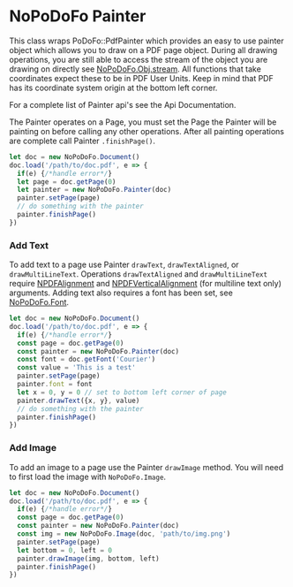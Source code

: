 # NoPoDoFo Painter

This class wraps PoDoFo::PdfPainter which provides an easy to use painter object which allows you to draw on a PDF page object.
During all drawing operations, you are still able to access the stream of the object you are drawing on directly see [NoPoDoFo.Obj.stream](https://github.com/corymickelson/NoPoDoFo).
All functions that take coordinates expect these to be in PDF User Units. Keep in mind that PDF has its coordinate system origin at the bottom left corner.

For a complete list of Painter api's see the Api Documentation.

The Painter operates on a Page, you must set the Page the Painter will be painting on before calling any other operations.
After all painting operations are complete call Painter `.finishPage()`.
```typescript
let doc = new NoPoDoFo.Document()
doc.load('/path/to/doc.pdf', e => {
  if(e) {/*handle error*/}
  let page = doc.getPage(0)
  let painter = new NoPoDoFo.Painter(doc)
  painter.setPage(page)
  // do something with the painter
  painter.finishPage()
})
```

### Add Text
To add text to a page use Painter `drawText`, `drawTextAligned`, or `drawMultiLineText`. Operations `drawTextAligned` and `drawMultiLineText` 
require [NPDFAlignment](https://corymickelson.github.io/NoPoDoFo/enums/_painter_.npdfalignment.html) and [NPDFVerticalAlignment](https://corymickelson.github.io/NoPoDoFo/enums/_painter_.npdfverticalalignment.html) (for multiline text only) arguments. Adding text also requires a font has been set, 
see [NoPoDoFo.Font](https://github.com/corymickelson/NoPoDoFo/blob/master/guides/parsers.md).

```typescript
let doc = new NoPoDoFo.Document()
doc.load('/path/to/doc.pdf', e => {
  if(e) {/*handle error*/}
  const page = doc.getPage(0)
  const painter = new NoPoDoFo.Painter(doc)
  const font = doc.getFont('Courier')
  const value = 'This is a test'
  painter.setPage(page)
  painter.font = font
  let x = 0, y = 0 // set to bottom left corner of page
  painter.drawText({x, y}, value)
  // do something with the painter
  painter.finishPage()
})
```

### Add Image
To add an image to a page use the Painter `drawImage` method. You will need to first load the image with `NoPoDoFo.Image`.
```typescript
let doc = new NoPoDoFo.Document()
doc.load('/path/to/doc.pdf', e => {
  if(e) {/*handle error*/}
  const page = doc.getPage(0)
  const painter = new NoPoDoFo.Painter(doc)
  const img = new NoPoDoFo.Image(doc, 'path/to/img.png')
  painter.setPage(page)
  let bottom = 0, left = 0
  painter.drawImage(img, bottom, left)
  painter.finishPage()
})
```